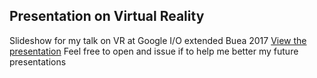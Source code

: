 ## Presentation on Virtual Reality
Slideshow for my talk on VR at Google I/O extended Buea 2017
[View the presentation]( https://kraulain.github.io/virtual_reality_intro/index.html)
Feel free to open and issue if to help me better my future presentations